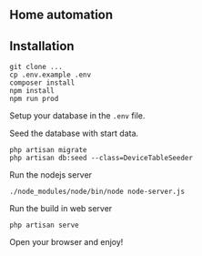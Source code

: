 Home automation
-------

## Installation

```
git clone ...
cp .env.example .env
composer install
npm install
npm run prod
```

Setup your database in the `.env` file.

Seed the database with start data.

```
php artisan migrate
php artisan db:seed --class=DeviceTableSeeder
```

Run the nodejs server

```
./node_modules/node/bin/node node-server.js
```

Run the build in web server 

``` 
php artisan serve
```

Open your browser and enjoy!
